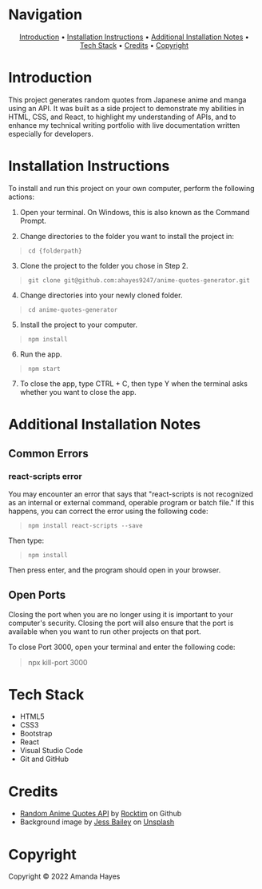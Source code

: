 # Navigation

<div align="center"><a href="#introduction">Introduction</a> &bull; <a href="#installation-instructions">Installation Instructions</a> &bull; <a href="#additional-installation-notes">Additional Installation Notes</a> &bull;<br> <a href="#tech-stack">Tech Stack</a> &bull; <a href="#credits">Credits</a> &bull; <a href="#copyright">Copyright</a></div>


# Introduction

This project generates random quotes from Japanese anime and manga using an API. It was built as a side project to demonstrate my abilities in HTML, CSS, and React, to highlight my understanding of APIs, and to enhance my technical writing portfolio with live documentation written especially for developers.

# Installation Instructions

To install and run this project on your own computer, perform the following actions:

1. Open your terminal. On Windows, this is also known as the Command Prompt.

2. Change directories to the folder you want to install the project in:

> `cd {folderpath}`

3. Clone the project to the folder you chose in Step 2.

> `git clone git@github.com:ahayes9247/anime-quotes-generator.git`

4. Change directories into your newly cloned folder.

> `cd anime-quotes-generator`

5. Install the project to your computer.

> `npm install`

6. Run the app.

> `npm start`

7. To close the app, type CTRL + C, then type Y when the terminal asks whether you want to close the app.

# Additional Installation Notes

## Common Errors

### react-scripts error

You may encounter an error that says that "react-scripts is not recognized as an internal or external command, operable program or batch file." If this happens, you can correct the error using the following code:

> `npm install react-scripts --save`

Then type:

> `npm install`

Then press enter, and the program should open in your browser.

## Open Ports

Closing the port when you are no longer using it is important to your computer's security. Closing the port will also ensure that the port is available when you want to run other projects on that port.

To close Port 3000, open your terminal and enter the following code:

> npx kill-port 3000

# Tech Stack 

* HTML5
* CSS3
* Bootstrap
* React
* Visual Studio Code
* Git and GitHub

# Credits
* [Random Anime Quotes API](https://github.com/rocktimsaikia/anime-chan) by [Rocktim](https://github.com/rocktimsaikia) on Github
* Background image by [Jess Bailey](https://unsplash.com/@jessbaileydesigns) on [Unsplash](https://unsplash.com)

# Copyright

Copyright © 2022 Amanda Hayes
